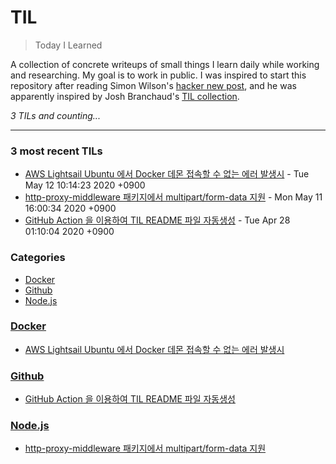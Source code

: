 # TIL
> Today I Learned

A collection of concrete writeups of small things I learn daily while working
and researching. My goal is to work in public. I was inspired to start this
repository after reading Simon Wilson's [hacker new post][1], and he was
apparently inspired by Josh Branchaud's [TIL collection][2].


_3 TILs and counting..._

---

### 3 most recent TILs

- [AWS Lightsail Ubuntu 에서 Docker 데몬 접속할 수 없는 에러 발생시](Docker/cound-not-connect-docker-error-in-lgitsail.md) - Tue May 12 10:14:23 2020 +0900
- [http-proxy-middleware 패키지에서 multipart/form-data 지원](Node.js/support-multipart-form-data-to-http-proxy-middleware.md) - Mon May 11 16:00:34 2020 +0900
- [GitHub Action 을 이용하여 TIL README 파일 자동생성](Github/auto-generating-til-readme-via-github-action.md) - Tue Apr 28 01:10:04 2020 +0900

### Categories

- [Docker](#Docker)
- [Github](#Github)
- [Node.js](#Node.js)

### [Docker](#Docker)
- [AWS Lightsail Ubuntu 에서 Docker 데몬 접속할 수 없는 에러 발생시](Docker/cound-not-connect-docker-error-in-lgitsail.md)

### [Github](#Github)
- [GitHub Action 을 이용하여 TIL README 파일 자동생성](Github/auto-generating-til-readme-via-github-action.md)

### [Node.js](#Node.js)
- [http-proxy-middleware 패키지에서 multipart/form-data 지원](Node.js/support-multipart-form-data-to-http-proxy-middleware.md)

[1]: https://simonwillison.net/2020/Apr/20/self-rewriting-readme/
[2]: https://github.com/jbranchaud/til

